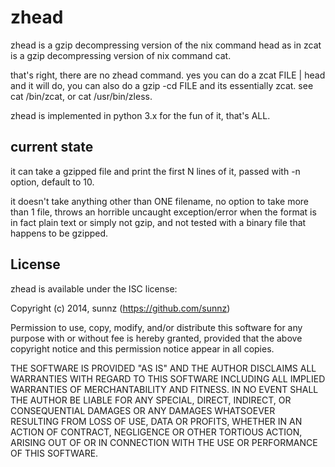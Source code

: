 zhead
=====
zhead is a gzip decompressing version of the nix command head
as in zcat is a gzip decompressing version of nix command cat.

that's right, there are no zhead command. yes you can do a zcat FILE | head
and it will do, you can also do a gzip -cd FILE and its essentially zcat.
see cat /bin/zcat, or cat /usr/bin/zless.

zhead is implemented in python 3.x for the fun of it, that's ALL.

## current state

it can take a gzipped file and print the first N
lines of it, passed with -n option, default to 10.

it doesn't take anything other than ONE filename,
no option to take more than 1 file,
throws an horrible uncaught exception/error when the format is in fact
plain text or simply not gzip, and not tested with a binary file
that happens to be gzipped.

## License

zhead is available under the ISC license:

Copyright (c) 2014, sunnz (https://github.com/sunnz)

Permission to use, copy, modify, and/or distribute this software for any
purpose with or without fee is hereby granted, provided that the above
copyright notice and this permission notice appear in all copies.

THE SOFTWARE IS PROVIDED "AS IS" AND THE AUTHOR DISCLAIMS ALL WARRANTIES
WITH REGARD TO THIS SOFTWARE INCLUDING ALL IMPLIED WARRANTIES OF
MERCHANTABILITY AND FITNESS. IN NO EVENT SHALL THE AUTHOR BE LIABLE FOR
ANY SPECIAL, DIRECT, INDIRECT, OR CONSEQUENTIAL DAMAGES OR ANY DAMAGES
WHATSOEVER RESULTING FROM LOSS OF USE, DATA OR PROFITS, WHETHER IN AN
ACTION OF CONTRACT, NEGLIGENCE OR OTHER TORTIOUS ACTION, ARISING OUT OF
OR IN CONNECTION WITH THE USE OR PERFORMANCE OF THIS SOFTWARE.
